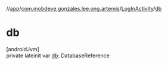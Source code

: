 //[app](../../../index.md)/[com.mobdeve.gonzales.lee.ong.artemis](../index.md)/[LogInActivity](index.md)/[db](db.md)

# db

[androidJvm]\
private lateinit var [db](db.md): DatabaseReference

